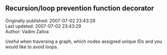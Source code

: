 ## Recursion/loop prevention function decorator  
Originally published: 2007-07-02 23:43:29  
Last updated: 2007-07-02 23:43:29  
Author: Vadim Zaliva  
  
Useful when traversing a graph, which nodes assigned unique IDs and you would like to avoid loops.